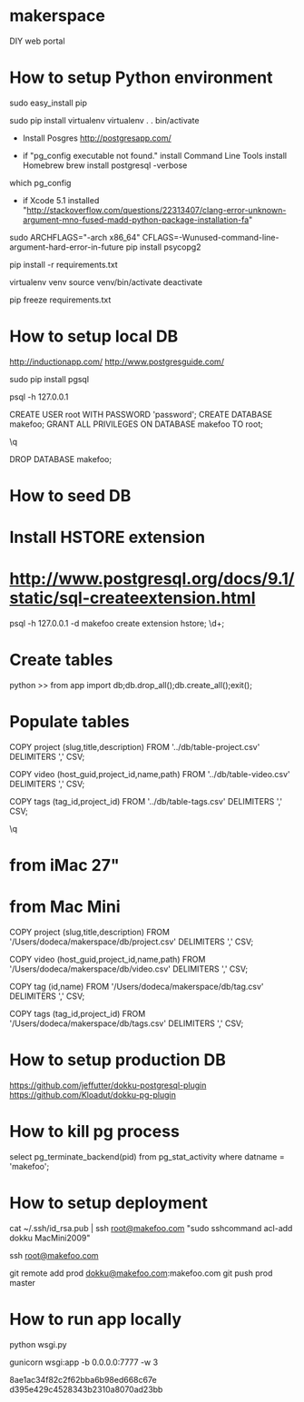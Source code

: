 makerspace
==========

DIY web portal




# How to setup Python environment

sudo easy_install pip

sudo pip install virtualenv
virtualenv .
. bin/activate

- Install Posgres 
http://postgresapp.com/

- if "pg_config executable not found."
install Command Line Tools
install Homebrew
brew install postgresql -verbose

which pg_config

- if Xcode 5.1 installed
"http://stackoverflow.com/questions/22313407/clang-error-unknown-argument-mno-fused-madd-python-package-installation-fa"

sudo ARCHFLAGS="-arch x86_64" CFLAGS=-Wunused-command-line-argument-hard-error-in-future pip install psycopg2

pip install -r requirements.txt

virtualenv venv
source venv/bin/activate
deactivate

pip freeze requirements.txt



# How to setup local DB

http://inductionapp.com/
http://www.postgresguide.com/

sudo pip install pgsql

psql -h 127.0.0.1


CREATE USER root WITH PASSWORD 'password';
CREATE DATABASE makefoo;
GRANT ALL PRIVILEGES ON DATABASE makefoo TO root;

\q

DROP DATABASE makefoo;


# How to seed DB

# Install HSTORE extension
# http://www.postgresql.org/docs/9.1/static/sql-createextension.html
psql -h 127.0.0.1 -d makefoo
create extension hstore;
\d+;


# Create tables

python >>
from app import db;db.drop_all();db.create_all();exit();


# Populate tables

COPY project (slug,title,description) FROM 
'../db/table-project.csv' 
DELIMITERS ',' CSV;

COPY video (host_guid,project_id,name,path) FROM 
'../db/table-video.csv' 
DELIMITERS ',' CSV;

COPY tags (tag_id,project_id) FROM 
'../db/table-tags.csv' 
DELIMITERS ',' CSV;

\q


# from iMac 27"
# from Mac Mini

COPY project (slug,title,description) FROM 
'/Users/dodeca/makerspace/db/project.csv' 
DELIMITERS ',' CSV;

COPY video (host_guid,project_id,name,path) FROM 
'/Users/dodeca/makerspace/db/video.csv' 
DELIMITERS ',' CSV;

COPY tag (id,name) FROM 
'/Users/dodeca/makerspace/db/tag.csv' 
DELIMITERS ',' CSV;

COPY tags (tag_id,project_id) FROM 
'/Users/dodeca/makerspace/db/tags.csv' 
DELIMITERS ',' CSV;






# How to setup production DB

https://github.com/jeffutter/dokku-postgresql-plugin
https://github.com/Kloadut/dokku-pg-plugin



# How to kill pg process

select pg_terminate_backend(pid) from pg_stat_activity where datname = 'makefoo';








# How to setup deployment

cat ~/.ssh/id_rsa.pub | ssh root@makefoo.com "sudo sshcommand acl-add dokku MacMini2009"

ssh root@makefoo.com

git remote add prod dokku@makefoo.com:makefoo.com
git push prod master




# How to run app locally

python wsgi.py

gunicorn wsgi:app -b 0.0.0.0:7777 -w 3




8ae1ac34f82c2f62bba6b98ed668c67e
d395e429c4528343b2310a8070ad23bb
